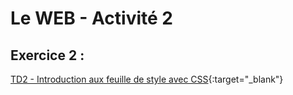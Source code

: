 # Le WEB - Activité 2

## Exercice 2 :
[TD2 - Introduction aux feuille de style avec CSS](./ressources/Act2-feuille-de-style-CSS.pdf){:target="_blank"}   

<!-- ## Exercice 3 : 
[TD3 - Découverte des tableaux en HTML](./ressources/Act3-HTML-tableau.pdf){:target="_blank"}  -->